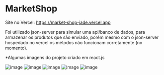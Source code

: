 # MarketShop

Site no Vercel: https://market-shop-jade.vercel.app

Foi utilizado json-server para simular uma api/banco de dados, para armazenar os produtos que são enviado, porém mesmo com o json-server hospedado no vercel os métodos 
não funcionam corretamente (no momento).

*Algumas imagens do projeto criado em react.js

![image](https://github.com/WeslleyCastro/MarketShop/assets/117310795/b809025b-3ef1-4210-878c-dd603ded6c93)
![image](https://github.com/WeslleyCastro/MarketShop/assets/117310795/f000a715-3127-482e-9a53-e18aa501f477)
![image](https://github.com/WeslleyCastro/MarketShop/assets/117310795/347808c4-7653-48d4-a777-529a7d4d8bf6)
![image](https://github.com/WeslleyCastro/MarketShop/assets/117310795/6e0057ff-d0f6-48b0-96f1-a7467104b804)
![image](https://github.com/WeslleyCastro/MarketShop/assets/117310795/d97dc529-ef10-4bdf-b11b-a26e14426104)



